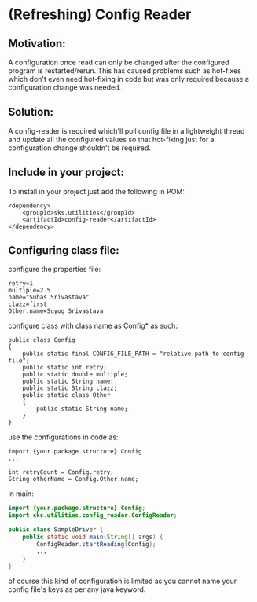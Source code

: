# (Refreshing) Config Reader

## Motivation:
A configuration once read can only be changed after the configured program is restarted/rerun.
This has caused problems such as hot-fixes which don't even need hot-fixing in code but was only required because a configuration change was needed.

## Solution:
A config-reader is required which'll poll config file in a lightweight thread and update all the configured values so that hot-fixing just for a configuration change shouldn't be required.

## Include in your project:
To install in your project just add the following in POM:
```
<dependency>
    <groupId>sks.utilities</groupId>
    <artifactId>config-reader</artifactId>
</dependency>
```

## Configuring class file:
configure the properties file:
```
retry=1
multiple=2.5
name="Suhas Srivastava"
clazz=first
Other.name=Suyog Srivastava
```

configure class with class name as Config* as such:
```
public class Config
{
    public static final CONFIG_FILE_PATH = "relative-path-to-config-file";
    public static int retry;
    public static double multiple;
    public static String name;
    public static String clazz;
    public static class Other
    {
        public static String name;
    }
}
```

use the configurations in code as:
```
import {your.package.structure}.Config
...

int retryCount = Config.retry;
String otherName = Config.Other.name;
```

in main:
```java
import {your.package.structure}.Config;
import sks.utilities.config_reader.ConfigReader;

public class SampleDriver {
    public static void main(String[] args) {
        ConfigReader.startReading(Config);
        ...
    }
}
```

of course this kind of configuration is limited as you cannot name your config file's keys as per any java keyword.